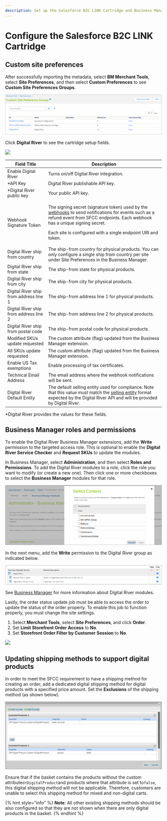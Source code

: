 ```yaml
---
description: Set up the Salesforce B2C LINK Cartridge and Business Manager.
---
```


# Configure the Salesforce B2C LINK Cartridge

## Custom site preferences

After successfully importing the metadata, select **BM Merchant Tools**, select **Site Preferences**, and then select **Custom Preferences** to see **Custom Site Preferences Groups**.

![](.gitbook/assets/CustomSitePref.png)

Click **Digital River** to see the cartridge setup fields.&#x20;

![](.gitbook/assets/CARTRI\~2.PNG)

| Field Title                            | Description                                                                                                                                                                                                                                                                                                                                                            |
| -------------------------------------- | ---------------------------------------------------------------------------------------------------------------------------------------------------------------------------------------------------------------------------------------------------------------------------------------------------------------------------------------------------------------------- |
| Enable Digital River                   | Turns on/off Digital River integration.                                                                                                                                                                                                                                                                                                                                |
| \*API Key                              | Digital River publishable API key.                                                                                                                                                                                                                                                                                                                                     |
| \*Digital River public key             | Your public API key.                                                                                                                                                                                                                                                                                                                                                   |
| Webhook Signature Token                | <p>The signing secret (signature token) used by the <a href="https://docs.digitalriver.com/digital-river-api/administration/dashboard/developers/webhooks">webhooks</a> to send notifications for events such as a refund event from SFCC endpoints. Each webhook has a unique signing secret.</p><p>Each site is configured with a single endpoint URI and token.</p> |
| Digital River ship from country        | The ship-from country for physical products. You can only configure a single ship from country per site under Site Preferences in the Business Manager.                                                                                                                                                                                                                |
| Digital River ship from state          | The ship-from state for physical products.                                                                                                                                                                                                                                                                                                                             |
| Digital River ship from city           | The ship-from city for physical products.                                                                                                                                                                                                                                                                                                                              |
| Digital River ship from address line 1 | The ship-from address line 1 for physical products.                                                                                                                                                                                                                                                                                                                    |
| Digital River ship from address line 2 | The ship-from address line 2 for physical products.                                                                                                                                                                                                                                                                                                                    |
| Digital River ship from postal code    | The ship-from postal code for physical products.                                                                                                                                                                                                                                                                                                                       |
| Modified SKUs update requested         | The custom attribute (flag) updated from the Business Manager extension.                                                                                                                                                                                                                                                                                               |
| All SKUs update requested              | The custom attribute (flag) updated from the Business Manager extension.                                                                                                                                                                                                                                                                                               |
| Enable US Tax exemptions               | Enable processing of tax certificates.                                                                                                                                                                                                                                                                                                                                 |
| Technical Email Address                | The email address where the webhook notifications will be sent.                                                                                                                                                                                                                                                                                                        |
| Digital River Default Entity           | The default selling entity used for compliance. Note that this value must match the [selling entity](https://docs.digitalriver.com/digital-river-api/integration-options/checkouts/creating-checkouts/selling-entities) format expected by the Digital River API and will be provided by Digital River.                                                                |

\*Digital River provides the values for these fields.

## Business Manager roles and permissions

To enable the Digital River Business Manager extensions, add the **Write** permission to the targeted access role. This is optional to enable the **Digital River Service Checker** and **Request SKUs** to update the modules.

In Business Manager, select **Administration**, and then select **Roles and Permissions**. To add the Digital River modules to a role, click the role you want to modify (or create a new one). Then click one or more checkboxes to select the **Business Manager** modules for that role.

![](.gitbook/assets/BusMgrContext.png)

In the next menu, add the **Write** permission to the Digital River group as indicated below.

![](.gitbook/assets/BusMgrModule.png)

See [Business Manager](configure-the-salesforce-b2c-link-cartridge.md#business-manager) for more information about Digital River modules.

Lastly, the order status update job must be able to access the order to update the status of the order properly. To enable this job to function properly, you must change the site settings.

1. Select **Merchant Tools**, select **Site Preferences**, and click **Order**.
2. Set **Limit Storefront Order Access** to **No**.
3. Set **Storefront Order Filter by Customer Session** to **No**.&#x20;

![](.gitbook/assets/ORDERA\~1.PNG)

## Updating shipping methods to support digital products

In order to meet the SFCC requirement to have a shipping method for creating an order, add a dedicated digital shipping method for digital products with a specified price amount. Set the **Exclusions** of the shipping method (as shown below). &#x20;

![](<.gitbook/assets/Digital River Attributes.png>)

Ensure that if the basket contains the products without the custom attribute`drDigitalProduct`and products where that attribute is set to`false`, this digital shipping method will not be applicable. Therefore, customers are unable to select this shipping method for mixed and non-digital carts.

{% hint style="info" %}
**Note**: All other existing shipping methods should be also configured so that they are not shown when there are only digital products in the basket. &#x20;
{% endhint %}







